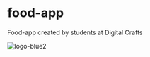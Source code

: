 # food-app
Food-app created by students at Digital Crafts

![logo-blue2](https://user-images.githubusercontent.com/13789291/27256806-03289c7e-5387-11e7-9aec-53195143ae50.png)

